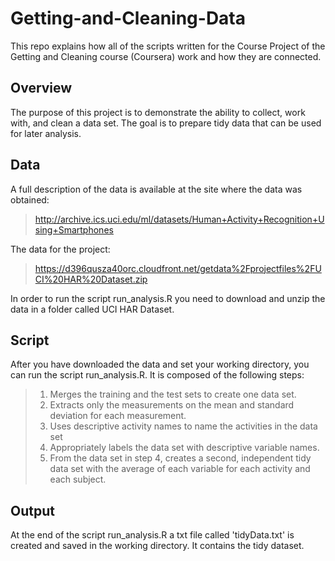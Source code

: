 # Getting-and-Cleaning-Data

This repo explains how all of the scripts written for the Course Project of the Getting and Cleaning course (Coursera) work and how they are connected.  

## Overview 

The purpose of this project is to demonstrate the ability to collect, work with, and clean a data set. The goal is to prepare tidy data that can be used for later analysis.

## Data

A full description of the data is available at the site where the data was obtained: 

> http://archive.ics.uci.edu/ml/datasets/Human+Activity+Recognition+Using+Smartphones 

The data for the project: 

> https://d396qusza40orc.cloudfront.net/getdata%2Fprojectfiles%2FUCI%20HAR%20Dataset.zip 

In order to run the script run_analysis.R you need to download and unzip the data in a folder called UCI HAR Dataset.

## Script

After you have downloaded the data and set your working directory, you can run the script run_analysis.R. It is composed of the following steps:
>1. Merges the training and the test sets to create one data set.
>2. Extracts only the measurements on the mean and standard deviation for each measurement. 
>3. Uses descriptive activity names to name the activities in the data set
>4. Appropriately labels the data set with descriptive variable names. 
>5. From the data set in step 4, creates a second, independent tidy data set with the average of each variable for each activity and each subject.

## Output

At the end of the script run_analysis.R a txt file called 'tidyData.txt' is created and saved in the working directory. It contains the tidy dataset. 






